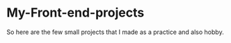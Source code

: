 # My-Front-end-projects
So here are the few small projects that I made as a practice and also hobby.
